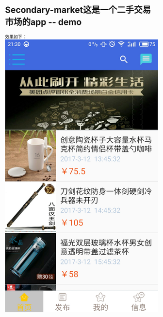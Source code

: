 # Secondary-market这是一个二手交易市场的app -- demo
效果如下：<br>
![](https://github.com/AutismTl/Secondary-market/raw/master/demo-picture/S70424-213012.jpg)
